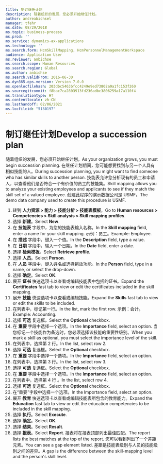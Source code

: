 ```yaml
---
title: 制订继任计划
description: 随着组织的发展，您必须开始继任计划。
author: andreabichsel
manager: tfehr
ms.date: 08/29/2018
ms.topic: business-process
ms.prod: ''
ms.service: dynamics-ax-applications
ms.technology: ''
ms.search.form: HcmSkillMapping, HcmPersonnelManagementWorkspace
audience: Application User
ms.reviewer: anbichse
ms.search.scope: Human Resources
ms.search.region: Global
ms.author: anbichse
ms.search.validFrom: 2016-06-30
ms.dyn365.ops.version: Version 7.0.0
ms.openlocfilehash: 203dbc5463bfcc4249e9ed73802a9a1fc153f260
ms.sourcegitcommit: f8bac7ca2803913fd236adbc3806259a17a110f4
ms.translationtype: HT
ms.contentlocale: zh-CN
ms.lasthandoff: 02/06/2021
ms.locfileid: "5130197"
---
```

# <a name="develop-a-succession-plan"></a><span data-ttu-id="282ca-103">制订继任计划</span><span class="sxs-lookup"><span data-stu-id="282ca-103">Develop a succession plan</span></span>

<span data-ttu-id="282ca-104">随着组织的发展，您必须开始继任计划。</span><span class="sxs-lookup"><span data-stu-id="282ca-104">As your organization grows, you must begin succession planning.</span></span> <span data-ttu-id="282ca-105">在继任计划期间，您可能想要找到与另一个人具有相似技能的人。</span><span class="sxs-lookup"><span data-stu-id="282ca-105">During succession planning, you might want to find someone who has similar skills to another person.</span></span> <span data-ttu-id="282ca-106">技能表允许您分析现有的员工和申请人，以查看他们是否符合一个有价值的员工的技能集。</span><span class="sxs-lookup"><span data-stu-id="282ca-106">Skill mapping allows you to analyze your existing employees and applicants to see if they match the skill set of a valued employee.</span></span> <span data-ttu-id="282ca-107">创建此程序的演示数据公司是 USMF。</span><span class="sxs-lookup"><span data-stu-id="282ca-107">The demo data company used to create this procedure is USMF.</span></span>

1. <span data-ttu-id="282ca-108">转到 **人力资源 > 能力 > 技能分析 > 技能表模板**。</span><span class="sxs-lookup"><span data-stu-id="282ca-108">Go to **Human resources > Competencies > Skill analysis > Skill mapping profiles**.</span></span>
2. <span data-ttu-id="282ca-109">选择 **新建**。</span><span class="sxs-lookup"><span data-stu-id="282ca-109">Select **New**.</span></span>
3. <span data-ttu-id="282ca-110">在 **技能表** 字段中，为您的技能表输入名称。</span><span class="sxs-lookup"><span data-stu-id="282ca-110">In the **Skill mapping** field, enter a name for your skill mapping.</span></span> <span data-ttu-id="282ca-111">示例：员工。</span><span class="sxs-lookup"><span data-stu-id="282ca-111">Example: Employee.</span></span>
4. <span data-ttu-id="282ca-112">在 **描述** 字段中，键入一个值。</span><span class="sxs-lookup"><span data-stu-id="282ca-112">In the **Description** field, type a value.</span></span>
5. <span data-ttu-id="282ca-113">在 **日期** 字段中，输入一个日期。</span><span class="sxs-lookup"><span data-stu-id="282ca-113">In the **Date** field, enter a date.</span></span>
6. <span data-ttu-id="282ca-114">选择 **检索模板**。</span><span class="sxs-lookup"><span data-stu-id="282ca-114">Select **Retrieve profile**.</span></span>
7. <span data-ttu-id="282ca-115">选择 **人员**。</span><span class="sxs-lookup"><span data-stu-id="282ca-115">Select **Person**.</span></span>
8. <span data-ttu-id="282ca-116">在 **人员** 字段中，键入姓名或选择拖放功能。</span><span class="sxs-lookup"><span data-stu-id="282ca-116">In the **Person** field, type in a name, or select the drop-down.</span></span>
9. <span data-ttu-id="282ca-117">选择 **确定**。</span><span class="sxs-lookup"><span data-stu-id="282ca-117">Select **OK**.</span></span>
10. <span data-ttu-id="282ca-118">展开 **证书** 快速选项卡以查看或编辑技能表中包括的证书。</span><span class="sxs-lookup"><span data-stu-id="282ca-118">Expand the **Certificates** fast tab to view or edit the certificates included in the skill mapping.</span></span>
11. <span data-ttu-id="282ca-119">展开 **技能** 快速选项卡以查看或编辑技能。</span><span class="sxs-lookup"><span data-stu-id="282ca-119">Expand the **Skills** fast tab to view or edit the skills to be included.</span></span>
12. <span data-ttu-id="282ca-120">在列表中，标记第一行。</span><span class="sxs-lookup"><span data-stu-id="282ca-120">In the list, mark the first row.</span></span> <span data-ttu-id="282ca-121">示例：会计。</span><span class="sxs-lookup"><span data-stu-id="282ca-121">Example:  Accounting.</span></span>
13. <span data-ttu-id="282ca-122">选择 **可选** 复选框。</span><span class="sxs-lookup"><span data-stu-id="282ca-122">Select the **Optional** checkbox.</span></span>
14. <span data-ttu-id="282ca-123">在 **重要** 字段中选择一个选项。</span><span class="sxs-lookup"><span data-stu-id="282ca-123">In the **Importance** field, select an option.</span></span> <span data-ttu-id="282ca-124">当您标记一个技能作为备选时，您必须选择该技能的重要性级别。</span><span class="sxs-lookup"><span data-stu-id="282ca-124">When you mark a skill as optional, you must select the importance level of the skill.</span></span>  
15. <span data-ttu-id="282ca-125">在列表中，选择第 2 行。</span><span class="sxs-lookup"><span data-stu-id="282ca-125">In the list, select row 2.</span></span>
16. <span data-ttu-id="282ca-126">选择 **可选** 复选框。</span><span class="sxs-lookup"><span data-stu-id="282ca-126">Select the **Optional** checkbox.</span></span>
17. <span data-ttu-id="282ca-127">在 **重要** 字段中选择一个选项。</span><span class="sxs-lookup"><span data-stu-id="282ca-127">In the **Importance** field, select an option.</span></span>
18. <span data-ttu-id="282ca-128">在列表中，选择第 3 行。</span><span class="sxs-lookup"><span data-stu-id="282ca-128">In the list, select row 3.</span></span>
19. <span data-ttu-id="282ca-129">选择 **可选** 复选框。</span><span class="sxs-lookup"><span data-stu-id="282ca-129">Select the **Optional** checkbox.</span></span>
20. <span data-ttu-id="282ca-130">在 **重要** 字段中选择一个选项。</span><span class="sxs-lookup"><span data-stu-id="282ca-130">In the **Importance** field, select an option.</span></span>
21. <span data-ttu-id="282ca-131">在列表中，选择第 4 行 。</span><span class="sxs-lookup"><span data-stu-id="282ca-131">In the list, select row 4.</span></span>
22. <span data-ttu-id="282ca-132">选择 **可选** 复选框。</span><span class="sxs-lookup"><span data-stu-id="282ca-132">Select the **Optional** checkbox.</span></span>
23. <span data-ttu-id="282ca-133">在“重要”字段中选择一个选项。</span><span class="sxs-lookup"><span data-stu-id="282ca-133">In the Importance field, select an option.</span></span>
24. <span data-ttu-id="282ca-134">展开 **教育** 快速选项卡以查看或编辑技能表所包含的教育能力。</span><span class="sxs-lookup"><span data-stu-id="282ca-134">Expand the **Education** fast tab to view or edit the education competencies to be included in the skill mapping.</span></span>
25. <span data-ttu-id="282ca-135">选择 **执行**。</span><span class="sxs-lookup"><span data-stu-id="282ca-135">Select **Execute**.</span></span>
26. <span data-ttu-id="282ca-136">选择 **确定**。</span><span class="sxs-lookup"><span data-stu-id="282ca-136">Select **OK**.</span></span>
27. <span data-ttu-id="282ca-137">选择 **结果**。</span><span class="sxs-lookup"><span data-stu-id="282ca-137">Select **Result**.</span></span>
28. <span data-ttu-id="282ca-138">选择 **报表**。</span><span class="sxs-lookup"><span data-stu-id="282ca-138">Select **Report**.</span></span> <span data-ttu-id="282ca-139">报表将在报表顶部列出最佳匹配。</span><span class="sxs-lookup"><span data-stu-id="282ca-139">The report lists the best matches at the top of the report.</span></span> <span data-ttu-id="282ca-140">您可以看到列出了一个差距元素。</span><span class="sxs-lookup"><span data-stu-id="282ca-140">You can see a gap element listed.</span></span> <span data-ttu-id="282ca-141">差距是技能表级别与人员的技能级别之间的差异。</span><span class="sxs-lookup"><span data-stu-id="282ca-141">A gap is the difference between the skill-mapping level and the person's skill level.</span></span>  

